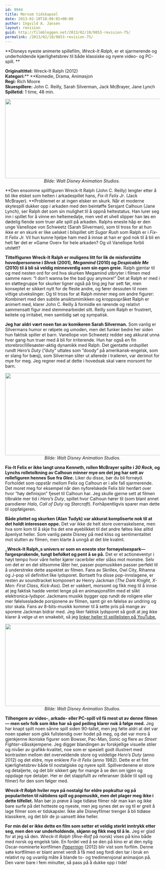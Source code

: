 ```yaml
---
id: 9944
title: Morsom tidskapsel
date: 2013-02-10T18:09:01+00:00
author: Ingvild A. Jansen
layout: revision
guid: http://filmbloggen.net/2013/02/10/9853-revision-75/
permalink: /2013/02/10/9853-revision-75/
---
```

**Disneys nyeste animerte spillefilm, _Wreck-It Ralph,_ er et sjarmerende og underholdende kjærlighetsbrev til både klassiske og nyere video- og PC-spill. **

**<!--more-->**

**Originaltittel:** Wreck-It Ralph (2012)  
**Kategori:**** **Komedie, Drama, Animasjon  
**Regi:** Rich Moore  
**Skuespillere:** John C. Reilly, Sarah Silverman, Jack McBrayer, Jane Lynch  
**Spilletid:** 1 time, 48 min.

<p style="text-align: center">
  <a href="http://filmbloggen.net/?attachment_id=9861" rel="attachment wp-att-9861"><img class="aligncenter size-large wp-image-9861" src="http://filmbloggen.net/wp-content/uploads//2013/02/RALPHBilde2-620x259.jpg" alt="" width="620" height="259" /></a><em>Bilde: Walt Disney Animation Studios. </em>
</p>

**Den ensomme spillfiguren Wreck-It Ralph (John C. Reilly) lengter etter å bli like elsket som helten i arkadespillet hans, _Fix-It Felix Jr_. (Jack McBrayer). **Problemet er at ingen elsker en skurk. Når et moderne skytespill dukker opp i arkaden med den beintøffe Sersjant Calhoun (Jane Lynch), ser Ralph det som sin mulighet til å oppnå heltestatus. Han lurer seg inn i spillet for å vinne en heltemedalje, men ved et uhell slipper han løs en dødelig fiende som truer alle spill på arkaden. Ralphs eneste håp er den unge Vanellope von Schweetz (Sarah Silverman), som til tross for at hun ikke er en skurk er like uelsket i bilspillet sitt _Sugar Rush_ som Ralph er i _Fix-It Felix Jr._ Vil hun kunne hjelpe ham med å innse at han er god nok til å bli en helt før det er &laquo;Game Over&raquo; for hele arkaden? Og vil Vanellope forbli utstøtt?

**Tittelfiguren Wreck-It Ralph er muligens litt for lik de misforståtte hovedpersonene i _Shrek_ (2001)_,_ _Megamind_ (2010) og _Despicable Me_ (2010) til å bli så veldig minneverdig som sin egen greie.** Ralph gjentar til og med nesten ord for ord hva skurken Megamind utbryter i filmen med samme navn: ”I don’t wanna be the bad guy anymore!” Det at Ralph er med i en støttegruppe for skurker ligner også på ting jeg har sett før, men konseptet er sikkert nytt for de fleste andre, og fører dessuten til noen vittige utvekslinger. Og til tross for at Ralph minner meg om andre figurer: Kombinert med den subtile ansiktsmimikken og kroppsspråket Ralph er animert med, klarer John C. Reilly å formidle en rørende og relativt sammensatt figur med stemmearbeidet sitt. Reilly som Ralph er frustrert, keitete og irritabel, men samtidig søt og sympatisk.

**Jeg har aldri vært noen fan av komikeren Sarah Silverman.** Som vanlig er Silvermans humor er rølpete og umoden, men det funker bedre her siden hun faktisk spiller et barn. Vanellope von Schweetz redder seg akkurat unna hver gang hun truer med å bli for irriterende. Hun har også en fin storebror/lillesøster-aktig dynamikk med Ralph. Det gjentatte ordspillet rundt _Hero’s Duty_ (”duty” uttales som ”doody” på amerikansk-engelsk, som er slang for bæsj), som Silverman sliter ut allerede i traileren, var derimot for mye for meg. Jeg regner med at dette i hovedsak skal være morsomt for barn.

<p style="text-align: center">
  <a href="http://filmbloggen.net/?attachment_id=9871" rel="attachment wp-att-9871"><img class="aligncenter size-full wp-image-9871" src="http://filmbloggen.net/wp-content/uploads//2013/02/RALPHBilde3.jpg" alt="" width="640" height="268" /></a><em>Bilde: Walt Disney Animation Studios.</em>
</p>

**Fix-It Felix er ikke langt unna Kenneth, rollen McBrayer spilte i _30 Rock_, og Lynchs rolletolkning av Calhoun minner mye om det jeg har sett av rollefiguren hennes Sue fra _Glee_.** Liker du disse, bør du bli fornøyd. Forholdet som oppstår mellom Felix og Calhoun er i alle fall sjarmerende. Det moret meg for eksempel når den nyforelskede Felix blir henført over hvor ”høy definisjon” fjeset til Calhoun har. Jeg skulle gjerne sett at filmen tilbrakte mer tid i _Hero’s Duty_, spillet hvor Calhoun hører til (som blant annet parodierer _Halo, Call of Duty_ og _Starcraft_). Forhåpentligvis sparer man dette til oppfølgeren.

**Både plottet og skurken (Alan Tudyk) var akkurat kompliserte nok til at det holdt interessen oppe.** Det var ikke de helt store overraskelsene, men hva som kom til å skje fra det ene øyeblikket til det andre føltes ikke alltid åpenlyst heller. Som vanlig pøste Disney på med kliss og sentimentalitet mot slutten av filmen, men klarte å unngå at det ble kvalmt.

**_Wreck-It Ralph_s univers er som en eneste stor fornøyelsespark— fargesprakende, tungt befolket og pent å se på.** Det er et actioneventyr i høyt tempo hvor våre helter kjører racerbiler eller slåss mot monstre. Selv om det er en del slitsomme låter her, passer popmusikken passer perfekt til å understreke dette aspektet av filmen. Fans av Skrillex, Owl City, Rihanna og J-pop vil definitivt like lydsporet. Bortsett fra disse pop-innslagene, er resten av soundtracket komponert av Henry Jackman (_The Dark Knight, X-Men: First Class, Kick-Ass_). Det er vakkert, morsomt og fikk meg til å innse at jeg faktisk hadde ventet lenge på en animasjonsfilm med et slikt elektronica-lydspor. Jackmans musikk bygger opp rundt de roligere eller mer følelsesladede porsjonene av filmen, samt gir en følelse av undring og stor skala. Fans av 8-bits-musikk kommer til å sette pris på mange av sporene Jackman bidrar med. Jeg liker faktisk lydsporet så godt at jeg ikke klarer å velge ut en smakebit, så jeg [linker heller til spillelisten på YouTube.](http://www.youtube.com/watch?v=XZTtRfRW94U&list=PLPN2A827RN3ACqy3NvxBfKjxudzq6RS7T)

<p style="text-align: center">
  <a href="http://filmbloggen.net/?attachment_id=9868" rel="attachment wp-att-9868"><img class="aligncenter size-full wp-image-9868" src="http://filmbloggen.net/wp-content/uploads//2013/02/RALPHBilde4.jpg" alt="" width="640" height="268" /></a><em>Bilde: Walt Disney Animation Studios.</em>
</p>

**Tilhengere av video-, arkade- eller PC-spill vil få mest ut av denne filmen— men selv folk som ikke har så god peiling klarer nok å følge med.** Jeg har knapt spilt noen sånne spill siden 90-tallet, men jeg følte aldri at det var noen spøker som gikk fullstendig over hodet på meg, og det var moro å gjenkjenne ikoniske figurer som Bowser, Pac-Man, Sonic og flere av _Street Fighter_-slåsskjempene. Jeg digger blandingen av forskjellige visuelle stiler og nivåer av grafikk-kvalitet, noe som er spesielt godt illustrert med kontrasten mellom det overveldende store og voldelige _Hero’s Duty_ (anno 2012) og det eldre, mye enklere _Fix-It Felix_ (anno 1982). Dette er et fint kjærlighetsbrev både til nostalgiske og nyere spill. Spillverdenene er store og detaljerte, og det blir sikkert gøy for mange å se den om igjen og oppdage nye detaljer. Her er det stappfullt av referanser (både til spill og filmer) for den som følger med.

**_Wreck-It Ralph_ hviler mye på nostalgi for eldre popkultur og på populariteten til nåtidens spill og popmusikk, men det plager meg ikke i dette tilfellet.** Man bør jo prøve å lage tidløse filmer når man kan og ikke bare surfe på det hotteste og nyeste, men jeg synes det av og til er greit å lage filmer som er tidskapsler. Ikke alle Disneyfilmer trenger å bli tidløse klassikere, og det blir de jo uansett ikke heller.

**For min del er ikke dette en film som setter et veldig sterkt inntrykk etter seg, men den var underholdende, skjønn og fikk meg til å le.** Jeg er glad for at jeg så den. _Wreck-It Ralph_ (_Rive-Rolf_ på norsk) vises på kino både med norsk og engelsk tale. En fordel ved å se den på kino er at den nylig Oscar-nominerte kortfilmen _[Paperman](http://www.youtube.com/watch?v=mM6cLnscmO8)_ (2012) blir vist som forfilm. Denne søte kortfilmen er blant annet verdt å få med seg fordi den tar i bruk en relativt ny og uvanlig måte å blande to- og tredimensjonal animasjon på. Den varer bare i fem minutter, så pass på å dukke opp i tide!

<div class="video-shortcode">
</div>